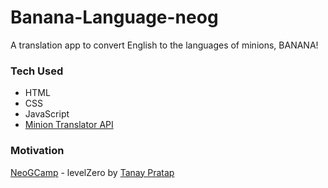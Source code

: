 # Banana-Language-neog
A translation app to convert English to the languages of minions, BANANA!

### Tech Used
* HTML
* CSS
* JavaScript
* [Minion Translator API](https://funtranslations.com/api/minion)

### Motivation
[NeoGCamp](https://neog.camp/) - levelZero by [Tanay Pratap](https://tanaypratap.com/) <br>

